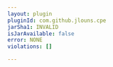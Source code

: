 ```yaml
---
layout: plugin
pluginId: com.github.jlouns.cpe
jarSha1: INVALID
isJarAvailable: false
error: NONE
violations: []

---
```

